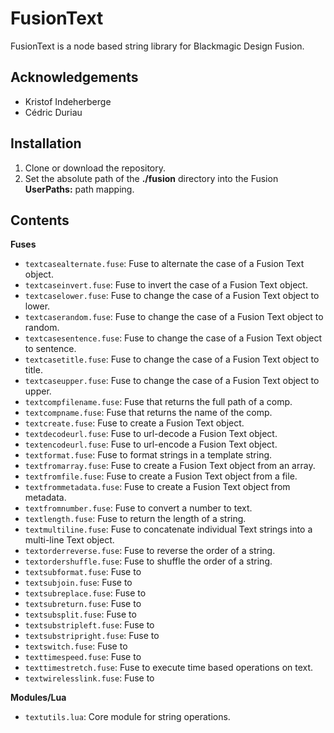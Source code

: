 # FusionText

FusionText is a node based string library for Blackmagic Design Fusion.

## Acknowledgements

- Kristof Indeherberge
- Cédric Duriau

## Installation

1. Clone or download the repository.
2. Set the absolute path of the **./fusion** directory into the Fusion
   **UserPaths:** path mapping.

## Contents

**Fuses**

- `textcasealternate.fuse`: Fuse to alternate the case of a Fusion Text object.
- `textcaseinvert.fuse`: Fuse to invert the case of a Fusion Text object.
- `textcaselower.fuse`: Fuse to change the case of a Fusion Text object to lower.
- `textcaserandom.fuse`: Fuse to change the case of a Fusion Text object to random.
- `textcasesentence.fuse`: Fuse to change the case of a Fusion Text object to sentence.
- `textcasetitle.fuse`: Fuse to change the case of a Fusion Text object to title.
- `textcaseupper.fuse`: Fuse to change the case of a Fusion Text object to upper.
- `textcompfilename.fuse`: Fuse that returns the full path of a comp.
- `textcompname.fuse`: Fuse that returns the name of the comp.
- `textcreate.fuse`: Fuse to create a Fusion Text object.
- `textdecodeurl.fuse`: Fuse to url-decode a Fusion Text object.
- `textencodeurl.fuse`: Fuse to url-encode a Fusion Text object.
- `textformat.fuse`: Fuse to format strings in a template string.
- `textfromarray.fuse`: Fuse to create a Fusion Text object from an array.
- `textfromfile.fuse`: Fuse to create a Fusion Text object from a file.
- `textfrommetadata.fuse`: Fuse to create a Fusion Text object from metadata.
- `textfromnumber.fuse`: Fuse to convert a number to text.
- `textlength.fuse`: Fuse to return the length of a string.
- `textmultiline.fuse`: Fuse to concatenate individual Text strings into a multi-line Text object.
- `textorderreverse.fuse`: Fuse to reverse the order of a string.
- `textordershuffle.fuse`: Fuse to shuffle the order of a string.
- `textsubformat.fuse`: Fuse to 
- `textsubjoin.fuse`: Fuse to 
- `textsubreplace.fuse`: Fuse to 
- `textsubreturn.fuse`: Fuse to 
- `textsubsplit.fuse`: Fuse to 
- `textsubstripleft.fuse`: Fuse to 
- `textsubstripright.fuse`: Fuse to 
- `textswitch.fuse`: Fuse to 
- `texttimespeed.fuse`: Fuse to 
- `texttimestretch.fuse`: Fuse to execute time based operations on text.
- `textwirelesslink.fuse`: Fuse to

**Modules/Lua**

- `textutils.lua`: Core module for string operations.
